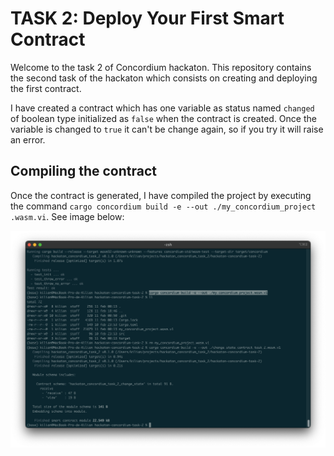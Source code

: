 # TASK 2: Deploy Your First Smart Contract

Welcome to the task 2 of Concordium hackaton. This repository contains the second task of the hackaton which consists on creating and deploying the first contract.

I have created a contract which has one variable as status named `changed` of boolean type initialized as `false` when the contract is created. Once the variable is changed to `true` it can't be change again, so if you try it will raise an error.

## Compiling the contract

Once the contract is generated, I have compiled the project by executing the command `cargo concordium build -e --out ./my_concordium_project .wasm.vi`. See image below:

![Compiling the contract](img/compiling_project.png "Compiling the contract")

